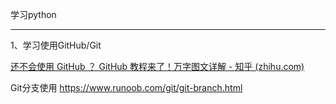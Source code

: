 学习python

*********************************
1、学习使用GitHub/Git

[还不会使用 GitHub ？ GitHub 教程来了！万字图文详解 - 知乎 (zhihu.com)](https://zhuanlan.zhihu.com/p/369486197)

Git分支使用
https://www.runoob.com/git/git-branch.html

